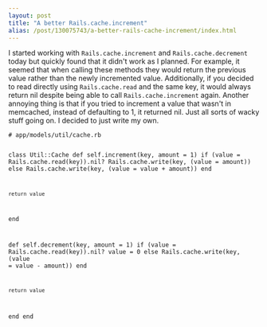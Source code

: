 ```yaml
---
layout: post
title: "A better Rails.cache.increment"
alias: /post/130075743/a-better-rails-cache-increment/index.html
---
```


I started working with `Rails.cache.increment` and `Rails.cache.decrement` today but quickly found that it didn't work as I planned. For example, it seemed that when calling these methods they would return the previous value rather than the newly incremented value. Additionally, if you decided to read directly using `Rails.cache.read` and the same key, it would always return nil despite being able to call `Rails.cache.increment` again. Another annoying thing is that if you tried to increment a value that wasn't in memcached, instead of defaulting to 1, it returned nil. Just all sorts of wacky stuff going on. I decided to just write my own.

<script src='https://gist.github.com/135972.js?file='> </script>
<noscript>
<div class='code-snippet'>
<pre><code># app/models/util/cache.rb

class Util::Cache
  def self.increment(key, amount = 1)
    if (value = Rails.cache.read(key)).nil?
      Rails.cache.write(key, (value = amount))
    else
      Rails.cache.write(key, (value = value + amount))
    end

    return value
  end

  def self.decrement(key, amount = 1)
    if (value = Rails.cache.read(key)).nil?
      value = 0
    else
      Rails.cache.write(key, (value = value - amount))
    end

    return value
  end
end</code></pre>
</div>
</noscript>
